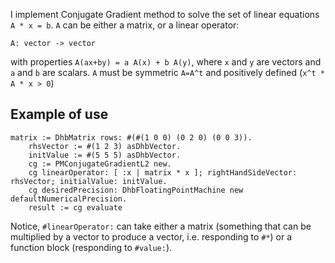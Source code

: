 I implement Conjugate Gradient method to solve the set of linear equations `A * x = b`. `A` can be either a matrix, or a linear operator:

```
A: vector -> vector
```

with properties `A(ax+by) = a A(x) + b A(y)`, where `x` and `y` are vectors  and `a` and `b` are scalars. `A` must be symmetric `A=A^t` and positively defined (`x^t * A * x > 0`)

## Example of use

```smalltalk
matrix := DhbMatrix rows: #(#(1 0 0) (0 2 0) (0 0 3)).
	rhsVector := #(1 2 3) asDhbVector.
	initValue := #(5 5 5) asDhbVector.
	cg := PMConjugateGradientL2 new.
	cg linearOperator: [ :x | matrix * x ]; rightHandSideVector: rhsVector; initialValue: initValue.
	cg desiredPrecision: DhbFloatingPointMachine new defaultNumericalPrecision.
	result := cg evaluate
```

Notice, `#linearOperator:` can take either a matrix (something that can be multiplied by a vector to produce a vector, i.e. responding to `#*`) or a function block (responding to `#value:`).
